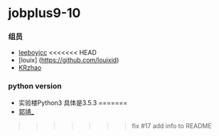 # jobplus9-10

### 组员
* [leeboyjcc](https://github.com/leeboyjcc)
<<<<<<< HEAD
* [louix] (https://github.com/louixid)
* [KRzhao](https://github.com/Nuonzhao)



### python version
* 实验楼Python3 具体是3.5.3
=======
* [郭靖_](https://github.com/174987598)
>>>>>>> fix #17 add info to README
